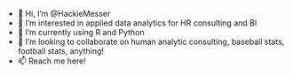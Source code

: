 - 👋 Hi, I’m @HackieMesser
- 👀 I’m interested in applied data analytics for HR consulting and BI 
- 🌱 I’m currently using R and Python
- 💞️ I’m looking to collaborate on human analytic consulting, baseball stats, football stats, anything!
- 📫 Reach me here!

<!---
HackieMesser/HackieMesser is a ✨ special ✨ repository because its `README.md` (this file) appears on your GitHub profile.
You can click the Preview link to take a look at your changes.
--->
